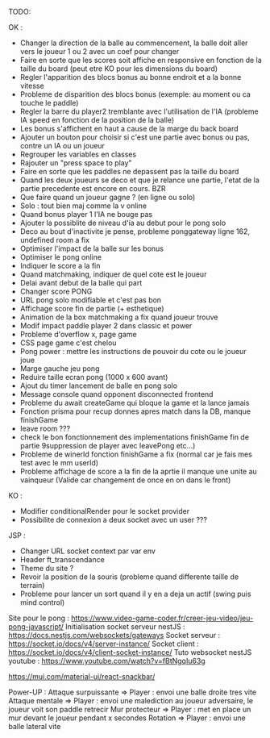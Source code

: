 TODO:

OK :
- Changer la direction de la balle au commencement, la balle doit aller vers le joueur 1 ou 2 avec un coef pour changer
- Faire en sorte que les scores soit affiche en responsive en fonction de la taille du board (peut etre KO pour les dimensions du board)
- Regler l'apparition des blocs bonus au bonne endroit et a la bonne vitesse
- Probleme de disparition des blocs bonus (exemple: au moment ou ca touche le paddle)
- Regler la barre du player2 tremblante avec l'utilisation de l'IA (probleme IA speed en fonction de la position de la balle)
- Les bonus s'affichent en haut a cause de la marge du back board
- Ajouter un bouton pour choisir si c'est une partie avec bonus ou pas, contre un IA ou un joueur
- Regrouper les variables en classes
- Rajouter un "press space to play"
- Faire en sorte que les paddles ne depassent pas la taille du board
- Quand les deux joueurs se deco et que je relance une partie, l'etat de la partie precedente est encore en cours. BZR
- Que faire quand un joueur gagne ? (en ligne ou solo)
- Solo : tout bien maj comme la v online
- Quand bonus player 1 l'IA ne bouge pas
- Ajouter la possiblite de niveau d'ia au debut pour le pong solo
- Deco au bout d'inactivite je pense, probleme ponggateway ligne 162, undefined room a fix
- Optimiser l'impact de la balle sur les bonus
- Optimiser le pong online
- Indiquer le score a la fin
- Quand matchmaking, indiquer de quel cote est le joueur
- Delai avant debut de la balle qui part
- Changer score PONG
- URL pong solo modifiable et c'est pas bon
- Affichage score fin de partie (+ esthetique)
- Animation de la box matchmaking a fix quand joueur trouve
- Modif impact paddle player 2 dans classic et power
- Probleme d'overflow x, page game
- CSS page game c'est chelou
- Pong power : mettre les instructions de pouvoir du cote ou le joueur joue
- Marge gauche jeu pong
- Reduire taille ecran pong (1000 x 600 avant)
- Ajout du timer lancement de balle en pong solo
- Message console quand opponent disconnected frontend
- Probleme du await createGame qui bloque la game et la lance jamais
- Fonction prisma pour recup donnes apres match dans la DB, manque finishGame
- leave room ???
- check le bon fonctionnement des implementations finishGame fin de partie 9suppression de player avec leavePong etc...)
- Probleme de winerId fonction finishGame a fix (normal car je fais mes test avec le mm userId)
- Probleme affichage de score a la fin de la aprtie il manque une unite au vainqueur (Valide car changement de once en on dans le front)

KO :

- Modifier conditionalRender pour le socket provider 
- Possibilite de connexion a deux socket avec un user ???

JSP :

- Changer URL socket context par var env
- Header ft_transcendance
- Theme du site ?
- Revoir la position de la souris (probleme quand differente taille de terrain)
- Probleme pour lancer un sort quand il y en a deja un actif (swing puis mind control)


Site pour le pong : https://www.video-game-coder.fr/creer-jeu-video/jeu-pong-javascript/
Initialisation socket serveur nestJS : https://docs.nestjs.com/websockets/gateways
Socket serveur : https://socket.io/docs/v4/server-instance/
Socket client : https://socket.io/docs/v4/client-socket-instance/
Tuto websocket nestJS youtube : https://www.youtube.com/watch?v=fBtNgqIu63g


https://mui.com/material-ui/react-snackbar/

Power-UP :
Attaque surpuissante => Player : envoi une balle droite tres vite
Attaque mentale => Player : envoi une malediction au joueur adversaire, le joueur voit son paddle retrecir
Mur protecteur => Player : met en place un mur devant le joueur pendant x secondes
Rotation => Player : envoi une balle lateral vite